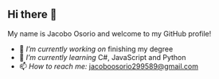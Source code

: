 ## Hi there 👋

My name is Jacobo Osorio and welcome to my GitHub profile!

- 🔭 _I’m currently working on_ finishing my degree
- 🌱 _I’m currently learning_ C#, JavaScript and Python
- 📫 _How to reach me:_ jacoboosorio299589@gmail.com

